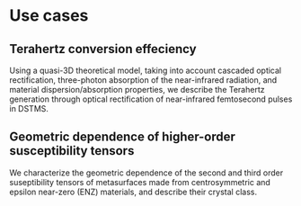# Use cases
## Terahertz conversion effeciency
Using a quasi-3D theoretical model, taking into account cascaded optical
rectification, three-photon absorption of the near-infrared radiation, and
material dispersion/absorption properties, we describe the Terahertz generation 
through optical rectification of near-infrared femtosecond pulses in DSTMS.

## Geometric dependence of higher-order susceptibility tensors
We characterize the geometric dependence of the second and third order
suseptibility tensors of metasurfaces made from centrosymmetric and epsilon
near-zero (ENZ) materials, and describe their crystal class.
